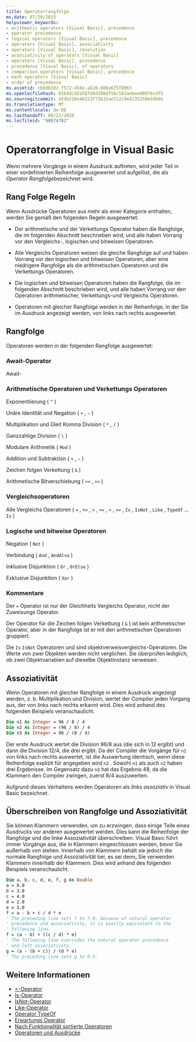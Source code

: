 ```yaml
---
title: Operatorrangfolge
ms.date: 07/20/2015
helpviewer_keywords:
- arithmetic operators [Visual Basic], precedence
- operator precedence
- logical operators [Visual Basic], precedence
- operators [Visual Basic], associativity
- operators [Visual Basic], resolution
- associativity of operators [Visual Basic]
- operators [Visual Basic], precedence
- precedence [Visual Basic], of operators
- comparison operators [Visual Basic], precedence
- math operators [Visual Basic]
- order of precedence
ms.assetid: cbbdb282-f572-458e-a520-008a675f8063
ms.openlocfilehash: b5649cd2a58fd8d300df58c563aebeed8976c4f5
ms.sourcegitcommit: d2db216e46323f73b32ae312c9e4135258e5d68e
ms.translationtype: MT
ms.contentlocale: de-DE
ms.lasthandoff: 09/22/2020
ms.locfileid: "90874782"
---
```

# <a name="operator-precedence-in-visual-basic"></a>Operatorrangfolge in Visual Basic

Wenn mehrere Vorgänge in einem Ausdruck auftreten, wird jeder Teil in einer vordefinierten Reihenfolge ausgewertet und aufgelöst, die als *Operator Rangfolge*bezeichnet wird.

## <a name="precedence-rules"></a>Rang Folge Regeln

 Wenn Ausdrücke Operatoren aus mehr als einer Kategorie enthalten, werden Sie gemäß den folgenden Regeln ausgewertet:

- Der arithmetische und der Verkettungs Operator haben die Rangfolge, die im folgenden Abschnitt beschrieben wird, und alle haben Vorrang vor den Vergleichs-, logischen und bitweisen Operatoren.

- Alle Vergleichs Operatoren weisen die gleiche Rangfolge auf und haben Vorrang vor den logischen und bitweisen Operatoren, aber eine niedrigere Rangfolge als die arithmetischen Operatoren und die Verkettungs Operatoren.

- Die logischen und bitweisen Operatoren haben die Rangfolge, die im folgenden Abschnitt beschrieben wird, und alle haben Vorrang vor den Operatoren arithmetischer, Verkettungs-und Vergleichs Operatoren.

- Operatoren mit gleicher Rangfolge werden in der Reihenfolge, in der Sie im Ausdruck angezeigt werden, von links nach rechts ausgewertet.

## <a name="precedence-order"></a>Rangfolge

 Operatoren werden in der folgenden Rangfolge ausgewertet:

### <a name="await-operator"></a>Await-Operator

 Await-

### <a name="arithmetic-and-concatenation-operators"></a>Arithmetische Operatoren und Verkettungs Operatoren

 Exponentiierung ( `^` )

 Unäre Identität und Negation ( `+` , `–` )

 Multiplikation und Gleit Komma Division ( `*` , `/` )

 Ganzzahlige Division ( `\` )

 Modulare Arithmetik ( `Mod` )

 Addition und Subtraktion ( `+` , `–` )

 Zeichen folgen Verkettung ( `&` )

 Arithmetische Bitverschiebung ( `<<` , `>>` )

### <a name="comparison-operators"></a>Vergleichsoperatoren

 Alle Vergleichs Operatoren ( `=` , `<>` , `<` , `<=` , `>` , `>=` , `Is` , `IsNot` , `Like` , `TypeOf` ... `Is` )

### <a name="logical-and-bitwise-operators"></a>Logische und bitweise Operatoren

 Negation ( `Not` )

 Verbindung ( `And` , `AndAlso` )

 Inklusive Disjunktion ( `Or` , `OrElse` )

 Exklusive Disjunktion ( `Xor` )

### <a name="comments"></a>Kommentare

 Der `=` Operator ist nur der Gleichheits Vergleichs Operator, nicht der Zuweisungs Operator.

 Der Operator für die Zeichen folgen Verkettung ( `&` ) ist kein arithmetischer Operator, aber in der Rangfolge ist er mit den arithmetischen Operatoren gruppiert.

 Die `Is` `IsNot` Operatoren und sind objektverweisvergleichs-Operatoren. Die Werte von zwei Objekten werden nicht verglichen. Sie überprüfen lediglich, ob zwei Objektvariablen auf dieselbe Objektinstanz verweisen.

## <a name="associativity"></a>Assoziativität

 Wenn Operatoren mit gleicher Rangfolge in einem Ausdruck angezeigt werden, z. b. Multiplikation und Division, wertet der Compiler jeden Vorgang aus, der von links nach rechts erkannt wird. Dies wird anhand des folgenden Beispiels veranschaulicht.

```vb
Dim n1 As Integer = 96 / 8 / 4
Dim n2 As Integer = (96 / 8) / 4
Dim n3 As Integer = 96 / (8 / 4)
```

 Der erste Ausdruck wertet die Division 96/8 aus (die sich in 12 ergibt) und dann die Division 12/4, die drei ergibt. Da der Compiler die Vorgänge für `n1` von links nach rechts auswertet, ist die Auswertung identisch, wenn diese Reihenfolge explizit für angegeben wird `n2` . Sowohl `n1` als auch `n2` haben drei Ergebnisse. Im Gegensatz dazu `n3` hat das Ergebnis 48, da die Klammern den Compiler zwingen, zuerst 8/4 auszuwerten.

 Aufgrund dieses Verhaltens werden Operatoren als *links assoziativ* in Visual Basic bezeichnet.

## <a name="overriding-precedence-and-associativity"></a>Überschreiben von Rangfolge und Assoziativität

 Sie können Klammern verwenden, um zu erzwingen, dass einige Teile eines Ausdrucks vor anderen ausgewertet werden. Dies kann die Reihenfolge der Rangfolge und die linke Assoziativität überschreiben. Visual Basic führt immer Vorgänge aus, die in Klammern eingeschlossen werden, bevor Sie außerhalb von stehen. Innerhalb von Klammern behält sie jedoch die normale Rangfolge und Assoziativität bei, es sei denn, Sie verwenden Klammern innerhalb der Klammern. Dies wird anhand des folgenden Beispiels veranschaulicht.

```vb
Dim a, b, c, d, e, f, g As Double
a = 8.0
b = 3.0
c = 4.0
d = 2.0
e = 1.0
f = a - b + c / d * e
' The preceding line sets f to 7.0. Because of natural operator
' precedence and associativity, it is exactly equivalent to the
' following line.
f = (a - b) + ((c / d) * e)
' The following line overrides the natural operator precedence
' and left associativity.
g = (a - (b + c)) / (d * e)
' The preceding line sets g to 0.5.
```

## <a name="see-also"></a>Weitere Informationen

- [=-Operator](assignment-operator.md)
- [Is-Operator](is-operator.md)
- [IsNot-Operator](isnot-operator.md)
- [Like-Operator](like-operator.md)
- [Operator TypeOf](typeof-operator.md)
- [Erwartungs Operator](await-operator.md)
- [Nach Funktionalität sortierte Operatoren](operators-listed-by-functionality.md)
- [Operatoren und Ausdrücke](../../programming-guide/language-features/operators-and-expressions/index.md)
